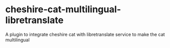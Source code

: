 # cheshire-cat-multilingual-libretranslate
A plugin to integrate cheshire cat with libretranslate service to make the cat multilingual

